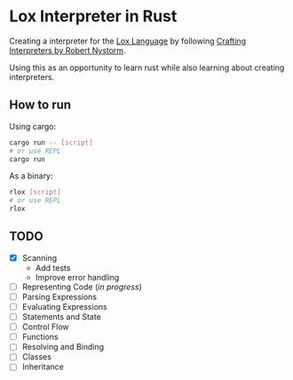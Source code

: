 # Lox Interpreter in Rust

Creating a interpreter for the [Lox Language](https://craftinginterpreters.com/the-lox-language.html) by following [Crafting Interpreters by Robert Nystorm](https://craftinginterpreters.com/).

Using this as an opportunity to learn rust while also learning about creating interpreters.

## How to run

Using cargo:

```sh
cargo run -- [script]
# or use REPL
cargo run
```

As a binary:

```sh
rlox [script]
# or use REPL
rlox
```

## TODO

- [x] Scanning
  - Add tests
  - Improve error handling
- [ ] Representing Code (_in progress_)
- [ ] Parsing Expressions
- [ ] Evaluating Expressions
- [ ] Statements and State
- [ ] Control Flow
- [ ] Functions
- [ ] Resolving and Binding
- [ ] Classes
- [ ] Inheritance
